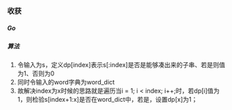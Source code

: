 ### 收获
##### Go

##### 算法
1. 令输入为s，定义dp[index]表示s[:index]是否是能够凑出来的子串、若是则值为1、否则为0
2. 同时令输入的word字典为word_dict
3. 故解决index为x时候的思路就是遍历当i = 1; i < index; i++;时，若dp[i]值为1，则检验s[index+1:x]是否在word_dict中，若是，设置dp[x]为1；